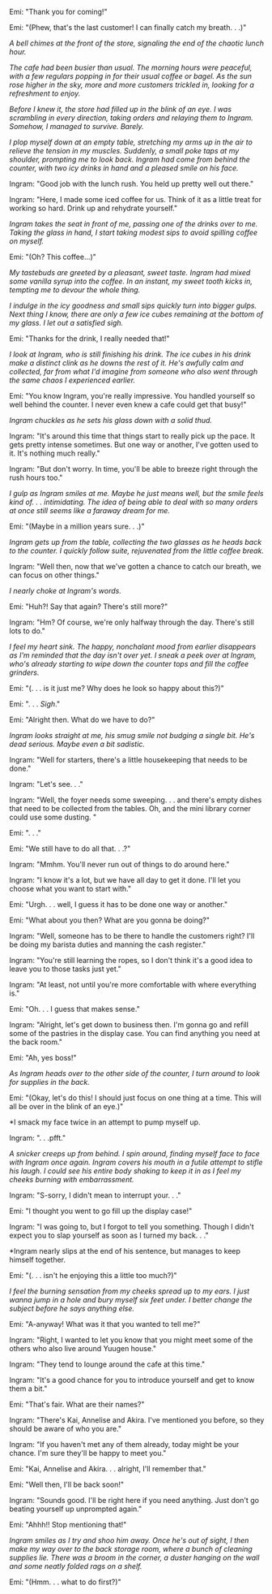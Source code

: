 Emi: "Thank you for coming!"

Emi: "(Phew, that's the last customer! I can finally catch my breath. . .)"

*A bell chimes at the front of the store, signaling the end of the chaotic lunch hour.*

*The cafe had been busier than usual. The morning hours were peaceful, with a few regulars popping in for their usual coffee or bagel. As the sun rose higher in the sky, more and more customers trickled in, looking for a refreshment to enjoy.*

*Before I knew it, the store had filled up in the blink of an eye. I was scrambling in every direction, taking orders and relaying them to Ingram. Somehow, I managed to survive. Barely.*

*I plop myself down at an empty table, stretching my arms up in the air to relieve the tension in my muscles. Suddenly, a small poke taps at my shoulder, prompting me to look back. Ingram had come from behind the counter, with two icy drinks in hand and a pleased smile on his face.*

Ingram: "Good job with the lunch rush. You held up pretty well out there."

Ingram: "Here, I made some iced coffee for us. Think of it as a little treat for working so hard. Drink up and rehydrate yourself."

*Ingram takes the seat in front of me, passing one of the drinks over to me. Taking the glass in hand, I start taking modest sips to avoid spilling coffee on myself.*

Emi: "(Oh? This coffee...)"

*My tastebuds are greeted by a pleasant, sweet taste. Ingram had mixed some vanilla syrup into the coffee. In an instant, my sweet tooth kicks in, tempting me to devour the whole thing.*

*I indulge in the icy goodness and small sips quickly turn into bigger gulps. Next thing I know, there are only a few ice cubes remaining at the bottom of my glass. I let out a satisfied sigh.*

Emi: "Thanks for the drink, I really needed that!"

*I look at Ingram, who is still finishing his drink. The ice cubes in his drink make a distinct clink as he downs the rest of it. He's awfully calm and collected, far from what I'd imagine from someone who also went through the same chaos I experienced earlier.*

Emi: "You know Ingram, you're really impressive. You handled yourself so well behind the counter. I never even knew a cafe could get that busy!"

*Ingram chuckles as he sets his glass down with a solid thud.*

Ingram: "It's around this time that things start to really pick up the pace. It gets pretty intense sometimes. But one way or another, I've gotten used to it. It's nothing much really."

Ingram: "But don't worry. In time, you'll be able to breeze right through the rush hours too."

*I gulp as Ingram smiles at me. Maybe he just means well, but the smile feels kind of. . . intimidating. The idea of being able to deal with so many orders at once still seems like a faraway dream for me.*

Emi: "(Maybe in a million years sure. . .)"

*Ingram gets up from the table, collecting the two glasses as he heads back to the counter. I quickly follow suite, rejuvenated from the little coffee break.*

Ingram: "Well then, now that we've gotten a chance to catch our breath, we can focus on other things."

*I nearly choke at Ingram's words.*

Emi: "Huh?! Say that again? There's still more?"

Ingram: "Hm? Of course, we're only halfway through the day. There's still lots to do."

*I feel my heart sink. The happy, nonchalant mood from earlier disappears as I'm reminded that the day isn't over yet. I sneak a peek over at Ingram, who's already starting to wipe down the counter tops and fill the coffee grinders.*

Emi: "(. . . is it just me? Why does he look so happy about this?)"

Emi: ". . . *Sigh*."

Emi: "Alright then. What do we have to do?"

*Ingram looks straight at me, his smug smile not budging a single bit. He's dead serious. Maybe even a bit sadistic.*

Ingram: "Well for starters, there's a little housekeeping that needs to be done." 

Ingram: "Let's see. . ."

Ingram: "Well, the foyer needs some sweeping. . . and there's empty dishes that need to be collected from the tables. Oh, and the mini library corner could use some dusting. "

Emi: ". . ."

Emi: "We still have to do all that. . .?"

Ingram: "Mmhm. You'll never run out of things to do around here."

Ingram: "I know it's a lot, but we have all day to get it done. I'll let you choose what you want to start with."

Emi: "Urgh. . . well, I guess it has to be done one way or another."

Emi: "What about you then? What are you gonna be doing?"

Ingram: "Well, someone has to be there to handle the customers right? I'll be doing my barista duties and manning the cash register."

Ingram: "You're still learning the ropes, so I don't think it's a good idea to leave you to those tasks just yet."

Ingram: "At least, not until you're more comfortable with where everything is."

Emi: "Oh. . . I guess that makes sense."

Ingram: "Alright, let's get down to business then. I'm gonna go and refill some of the pastries in the display case. You can find anything you need at the back room."

Emi: "Ah, yes boss!"

*As Ingram heads over to the other side of the counter, I turn around to look for supplies in the back.*

Emi: "(Okay, let's do this! I should just focus on one thing at a time. This will all be over in the blink of an eye.)"

*I smack my face twice in an attempt to pump myself up.

Ingram: ". . .pfft."

*A snicker creeps up from behind. I spin around, finding myself face to face with Ingram once again. Ingram covers his mouth in a futile attempt to stifle his laugh. I could see his entire body shaking to keep it in as I feel my cheeks burning with embarrassment.*

Ingram: "S-sorry, I didn't mean to interrupt your. . ."

Emi: "I thought you went to go fill up the display case!"

Ingram: "I was going to, but I forgot to tell you something. Though I didn't expect you to slap yourself as soon as I turned my back. . ."

*Ingram nearly slips at the end of his sentence, but manages to keep himself together.

Emi: "(. . . isn't he enjoying this a little too much?)"

*I feel the burning sensation from my cheeks spread up to my ears. I just wanna jump in a hole and bury myself six feet under. I better change the subject before he says anything else.*

Emi: "A-anyway! What was it that you wanted to tell me?"

Ingram: "Right, I wanted to let you know that you might meet some of the others who also live around Yuugen house."

Ingram: "They tend to lounge around the cafe at this time."

Ingram: "It's a good chance for you to introduce yourself and get to know them a bit."

Emi: "That's fair. What are their names?"

Ingram: "There's Kai, Annelise and Akira. I've mentioned you before, so they should be aware of who you are."

Ingram: "If you haven't met any of them already, today might be your chance. I'm sure they'll be happy to meet you."

Emi: "Kai, Annelise and Akira. . . alright, I'll remember that."

Emi: "Well then, I'll be back soon!"

Ingram: "Sounds good. I'll be right here if you need anything. Just don't go beating yourself up unprompted again."

Emi: "Ahhh!! Stop mentioning that!"

*Ingram smiles as I try and shoo him away. Once he's out of sight, I then make my way over to the back storage room, where a bunch of cleaning supplies lie. There was a broom in the corner, a duster hanging on the wall and some neatly folded rags on a shelf.*

Emi: "(Hmm. . . what to do first?)"